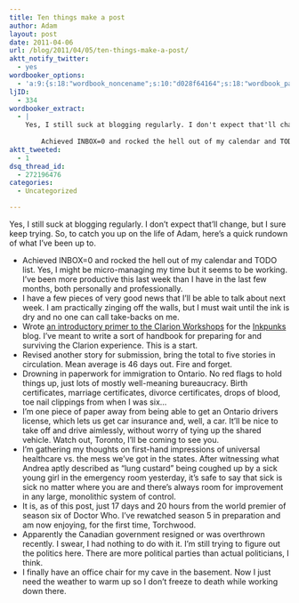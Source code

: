 ```yaml
---
title: Ten things make a post
author: Adam
layout: post
date: 2011-04-06
url: /blog/2011/04/05/ten-things-make-a-post/
aktt_notify_twitter:
  - yes
wordbooker_options:
  - 'a:9:{s:18:"wordbook_noncename";s:10:"d028f64164";s:18:"wordbook_page_post";s:4:"-100";s:18:"wordbook_orandpage";s:1:"2";s:23:"wordbook_default_author";s:1:"1";s:23:"wordbook_extract_length";s:3:"256";s:19:"wordbook_actionlink";s:3:"300";s:26:"wordbooker_publish_default";s:2:"on";s:18:"wordbook_attribute";s:30:"Wrote a new post on their blog";s:29:"wordbooker_status_update_text";s:35:": New blog post :  %title% - %link%";}'
ljID:
  - 334
wordbooker_extract:
  - |
    Yes, I still suck at blogging regularly. I don't expect that'll change, but I sure keep trying. So, to catch you up on the life of Adam, here's a quick rundown of what I've been up to.
    
    	Achieved INBOX=0 and rocked the hell out of my calendar and TOD ...
aktt_tweeted:
  - 1
dsq_thread_id:
  - 272196476
categories:
  - Uncategorized

---
```

Yes, I still suck at blogging regularly. I don&#8217;t expect that&#8217;ll change, but I sure keep trying. So, to catch you up on the life of Adam, here&#8217;s a quick rundown of what I&#8217;ve been up to.

  * Achieved INBOX=0 and rocked the hell out of my calendar and TODO list. Yes, I might be micro-managing my time but it seems to be working. I&#8217;ve been more productive this last week than I have in the last few months, both personally and professionally.
  * I have a few pieces of very good news that I&#8217;ll be able to talk about next week. I am practically zinging off the walls, but I must wait until the ink is dry and no one can call take-backs on me.
  * Wrote [an introductory primer to the Clarion Workshops][1] for the [Inkpunks][2] blog. I&#8217;ve meant to write a sort of handbook for preparing for and surviving the Clarion experience. This is a start.
  * Revised another story for submission, bring the total to five stories in circulation. Mean average is 46 days out. Fire and forget.
  * Drowning in paperwork for immigration to Ontario. No red flags to hold things up, just lots of mostly well-meaning bureaucracy. Birth certificates, marriage certificates, divorce certificates, drops of blood, toe nail clippings from when I was six&#8230;
  * I&#8217;m one piece of paper away from being able to get an Ontario drivers license, which lets us get car insurance and, well, a car. It&#8217;ll be nice to take off and drive aimlessly, without worry of tying up the shared vehicle. Watch out, Toronto, I&#8217;ll be coming to see you.
  * I&#8217;m gathering my thoughts on first-hand impressions of universal healthcare vs. the mess we&#8217;ve got in the states. After witnessing what Andrea aptly described as &#8220;lung custard&#8221; being coughed up by a sick young girl in the emergency room yesterday, it&#8217;s safe to say that sick is sick no matter where you are and there&#8217;s always room for improvement in any large, monolithic system of control.
  * It is, as of this post, just 17 days and 20 hours from the world premier of season six of Doctor Who. I&#8217;ve rewatched season 5 in preparation and am now enjoying, for the first time, Torchwood.
  * Apparently the Canadian government resigned or was overthrown recently. I swear, I had nothing to do with it. I&#8217;m still trying to figure out the politics here. There are more political parties than actual politicians, I think.
  * I finally have an office chair for my cave in the basement. Now I just need the weather to warm up so I don&#8217;t freeze to death while working down there.

&nbsp;

 [1]: http://www.inkpunks.com/2011/04/05/an-introductory-primer-to-the-clarion-workshops/
 [2]: http://www.inkpunks.com